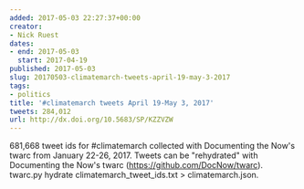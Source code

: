 ```yaml
---
added: 2017-05-03 22:27:37+00:00
creator:
- Nick Ruest
dates:
- end: 2017-05-03
  start: 2017-04-19
published: 2017-05-03
slug: 20170503-climatemarch-tweets-april-19-may-3-2017
tags:
- politics
title: '#climatemarch tweets April 19-May 3, 2017'
tweets: 284,012
url: http://dx.doi.org/10.5683/SP/KZZVZW
---
```


681,668 tweet ids for #climatemarch collected with Documenting the Now's twarc from January 22-26, 2017. Tweets can be "rehydrated" with Documenting the Now's twarc (https://github.com/DocNow/twarc). twarc.py hydrate climatemarch_tweet_ids.txt > climatemarch.json.
